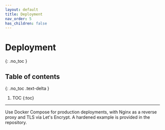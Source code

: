 ```yaml
---
layout: default
title: Deployment
nav_order: 5
has_children: false
---
```


# Deployment
{: .no_toc }

## Table of contents
{: .no_toc .text-delta }

1. TOC
{:toc}

---

Use Docker Compose for production deployments, with Nginx as a reverse proxy and TLS via Let's Encrypt. A hardened example is provided in the repository.
